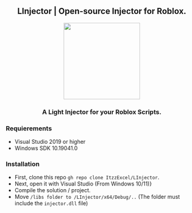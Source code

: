 <h2 align="center">LInjector | Open-source Injector for Roblox.</h1>
<p align="center">
  <img src="https://user-images.githubusercontent.com/98148217/221378180-ff9b6117-27a7-4e30-8c10-4ad02d140a24.png" height="200px" width="200px">
  </p>
<h3 align="center">A Light Injector for your Roblox Scripts.</h3>

### Requierements
- Visual Studio 2019 or higher 
- Windows SDK 10.19041.0

### Installation
- First, clone this repo `gh repo clone ItzzExcel/LInjector`.
- Next, open it with Visual Studio (From Windows 10/11)}
- Compile the solution / project.
- Move `/libs folder to /LInjector/x64/Debug/..` (The folder must include the `injector.dll` file) 
